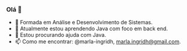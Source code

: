 ### Olá 👋


- 🔭 Formada em Análise e Desenvolvimento de Sistemas.
- 🌱 Atualmente estou aprendendo Java com foco em back end.
- 🤔 Estou procurando ajuda com  Java.
- 📫 Como me encontrar: @marla-ingridh, marla.ingridh@gmail.com.

